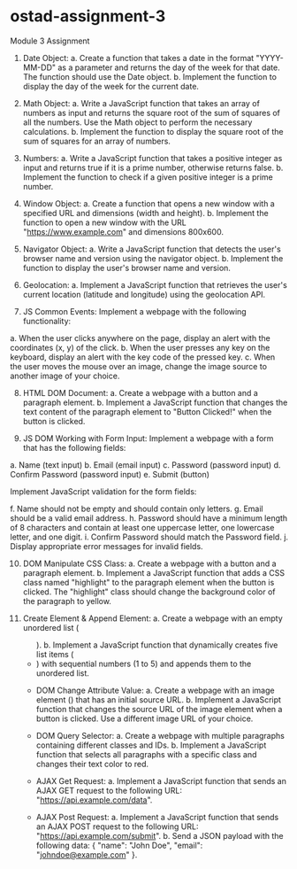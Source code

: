 # ostad-assignment-3

Module 3 Assignment
1. Date Object:
a. Create a function that takes a date in the format "YYYY-MM-DD" as a parameter and returns the day of the week for that date. The function should use the Date object. b. Implement the function to display the day of the week for the current date.

2. Math Object:
a. Write a JavaScript function that takes an array of numbers as input and returns the square root of the sum of squares of all the numbers. Use the Math object to perform the necessary calculations. b. Implement the function to display the square root of the sum of squares for an array of numbers.

3. Numbers:
a. Write a JavaScript function that takes a positive integer as input and returns true if it is a prime number, otherwise returns false. b. Implement the function to check if a given positive integer is a prime number.

4. Window Object:
a. Create a function that opens a new window with a specified URL and dimensions (width and height). b. Implement the function to open a new window with the URL "https://www.example.com" and dimensions 800x600.

5. Navigator Object:
a. Write a JavaScript function that detects the user's browser name and version using the navigator object. b. Implement the function to display the user's browser name and version.

6. Geolocation:
a. Implement a JavaScript function that retrieves the user's current location (latitude and longitude) using the geolocation API.

7. JS Common Events:
Implement a webpage with the following functionality:

a. When the user clicks anywhere on the page, display an alert with the coordinates (x, y) of the click. b. When the user presses any key on the keyboard, display an alert with the key code of the pressed key. c. When the user moves the mouse over an image, change the image source to another image of your choice.

8. HTML DOM Document:
a. Create a webpage with a button and a paragraph element. b. Implement a JavaScript function that changes the text content of the paragraph element to "Button Clicked!" when the button is clicked.

9. JS DOM Working with Form Input:
Implement a webpage with a form that has the following fields:

a. Name (text input) b. Email (email input) c. Password (password input) d. Confirm Password (password input) e. Submit (button)

Implement JavaScript validation for the form fields:

f. Name should not be empty and should contain only letters. g. Email should be a valid email address. h. Password should have a minimum length of 8 characters and contain at least one uppercase letter, one lowercase letter, and one digit. i. Confirm Password should match the Password field. j. Display appropriate error messages for invalid fields.

10. DOM Manipulate CSS Class:
a. Create a webpage with a button and a paragraph element. b. Implement a JavaScript function that adds a CSS class named "highlight" to the paragraph element when the button is clicked. The "highlight" class should change the background color of the paragraph to yellow.

11. Create Element & Append Element:
a. Create a webpage with an empty unordered list (<ul>). b. Implement a JavaScript function that dynamically creates five list items (<li>) with sequential numbers (1 to 5) and appends them to the unordered list.

12. DOM Change Attribute Value:
a. Create a webpage with an image element (<img>) that has an initial source URL. b. Implement a JavaScript function that changes the source URL of the image element when a button is clicked. Use a different image URL of your choice.

13. DOM Query Selector:
a. Create a webpage with multiple paragraphs containing different classes and IDs. b. Implement a JavaScript function that selects all paragraphs with a specific class and changes their text color to red.

14. AJAX Get Request:
a. Implement a JavaScript function that sends an AJAX GET request to the following URL: "https://api.example.com/data".

15. AJAX Post Request:
a. Implement a JavaScript function that sends an AJAX POST request to the following URL: "https://api.example.com/submit". b. Send a JSON payload with the following data: { "name": "John Doe", "email": "johndoe@example.com" }.
